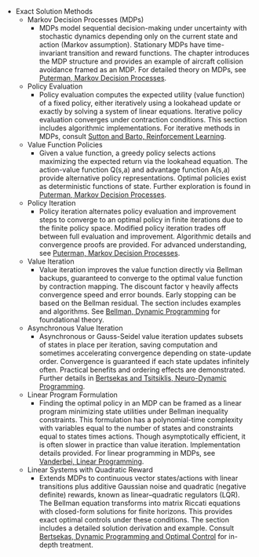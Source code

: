 - Exact Solution Methods
  - Markov Decision Processes (MDPs)
    - MDPs model sequential decision-making under uncertainty with stochastic dynamics depending only on the current state and action (Markov assumption). Stationary MDPs have time-invariant transition and reward functions. The chapter introduces the MDP structure and provides an example of aircraft collision avoidance framed as an MDP. For detailed theory on MDPs, see [Puterman, Markov Decision Processes](https://www.wiley.com/en-us/Markov+Decision+Processes%3A+Discrete+Stochastic+Dynamic+Programming-p-9780471727828).
  - Policy Evaluation
    - Policy evaluation computes the expected utility (value function) of a fixed policy, either iteratively using a lookahead update or exactly by solving a system of linear equations. Iterative policy evaluation converges under contraction conditions. This section includes algorithmic implementations. For iterative methods in MDPs, consult [Sutton and Barto, Reinforcement Learning](http://incompleteideas.net/book/the-book.html).
  - Value Function Policies
    - Given a value function, a greedy policy selects actions maximizing the expected return via the lookahead equation. The action-value function Q(s,a) and advantage function A(s,a) provide alternative policy representations. Optimal policies exist as deterministic functions of state. Further exploration is found in [Puterman, Markov Decision Processes](https://www.wiley.com/en-us/Markov+Decision+Processes%3A+Discrete+Stochastic+Dynamic+Programming-p-9780471727828).
  - Policy Iteration
    - Policy iteration alternates policy evaluation and improvement steps to converge to an optimal policy in finite iterations due to the finite policy space. Modified policy iteration trades off between full evaluation and improvement. Algorithmic details and convergence proofs are provided. For advanced understanding, see [Puterman, Markov Decision Processes](https://www.wiley.com/en-us/Markov+Decision+Processes%3A+Discrete+Stochastic+Dynamic+Programming-p-9780471727828).
  - Value Iteration
    - Value iteration improves the value function directly via Bellman backups, guaranteed to converge to the optimal value function by contraction mapping. The discount factor γ heavily affects convergence speed and error bounds. Early stopping can be based on the Bellman residual. The section includes examples and algorithms. See [Bellman, Dynamic Programming](https://press.princeton.edu/books/paperback/9780691047674/dynamic-programming) for foundational theory.
  - Asynchronous Value Iteration
    - Asynchronous or Gauss-Seidel value iteration updates subsets of states in place per iteration, saving computation and sometimes accelerating convergence depending on state-update order. Convergence is guaranteed if each state updates infinitely often. Practical benefits and ordering effects are demonstrated. Further details in [Bertsekas and Tsitsiklis, Neuro-Dynamic Programming](https://web.mit.edu/dimitrib/www/NDP-book.html).
  - Linear Program Formulation
    - Finding the optimal policy in an MDP can be framed as a linear program minimizing state utilities under Bellman inequality constraints. This formulation has a polynomial-time complexity with variables equal to the number of states and constraints equal to states times actions. Though asymptotically efficient, it is often slower in practice than value iteration. Implementation details provided. For linear programming in MDPs, see [Vanderbei, Linear Programming](https://link.springer.com/book/10.1007/978-1-4419-6366-3).
  - Linear Systems with Quadratic Reward
    - Extends MDPs to continuous vector states/actions with linear transitions plus additive Gaussian noise and quadratic (negative definite) rewards, known as linear–quadratic regulators (LQR). The Bellman equation transforms into matrix Riccati equations with closed-form solutions for finite horizons. This provides exact optimal controls under these conditions. The section includes a detailed solution derivation and example. Consult [Bertsekas, Dynamic Programming and Optimal Control](http://web.mit.edu/dimitrib/www/dpchapter.html) for in-depth treatment.
